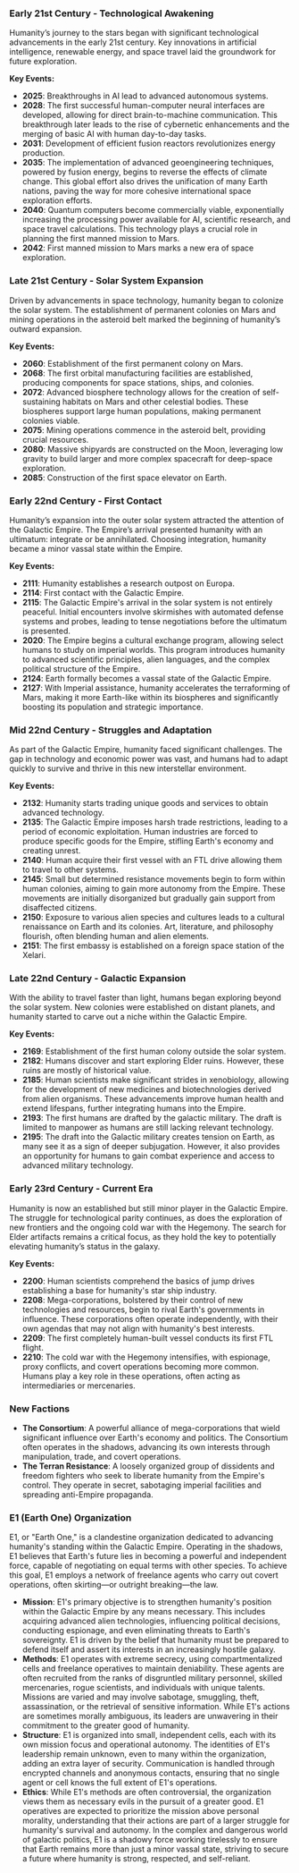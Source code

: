 ### Early 21st Century - Technological Awakening
Humanity’s journey to the stars began with significant technological advancements in the early 21st century. 
Key innovations in artificial intelligence, renewable energy, 
and space travel laid the groundwork for future exploration.

**Key Events:**
- **2025**: Breakthroughs in AI lead to advanced autonomous systems.
- **2028**: The first successful human-computer neural interfaces are developed, allowing for direct brain-to-machine communication. This breakthrough later leads to the rise of cybernetic enhancements and the merging of basic AI with human day-to-day tasks.
- **2031**: Development of efficient fusion reactors revolutionizes energy production.
- **2035**: The implementation of advanced geoengineering techniques, powered by fusion energy, begins to reverse the effects of climate change. This global effort also drives the unification of many Earth nations, paving the way for more cohesive international space exploration efforts.
- **2040**: Quantum computers become commercially viable, exponentially increasing the processing power available for AI, scientific research, and space travel calculations. This technology plays a crucial role in planning the first manned mission to Mars.
- **2042**: First manned mission to Mars marks a new era of space exploration.

### Late 21st Century - Solar System Expansion
Driven by advancements in space technology, 
humanity began to colonize the solar system. 
The establishment of permanent colonies on Mars and mining operations 
in the asteroid belt marked the beginning of humanity’s outward expansion.

**Key Events:**
- **2060**: Establishment of the first permanent colony on Mars.
- **2068**: The first orbital manufacturing facilities are established, producing components for space stations, ships, and colonies.
- **2072**: Advanced biosphere technology allows for the creation of self-sustaining habitats on Mars and other celestial bodies. These biospheres support large human populations, making permanent colonies viable.
- **2075**: Mining operations commence in the asteroid belt, providing crucial resources.
- **2080**: Massive shipyards are constructed on the Moon, leveraging low gravity to build larger and more complex spacecraft for deep-space exploration.
- **2085**: Construction of the first space elevator on Earth.

### Early 22nd Century - First Contact
Humanity’s expansion into the outer solar system attracted the attention of the Galactic Empire. 
The Empire’s arrival presented humanity with an ultimatum: 
integrate or be annihilated. Choosing integration, 
humanity became a minor vassal state within the Empire.

**Key Events:**
- **2111**: Humanity establishes a research outpost on Europa.
- **2114**: First contact with the Galactic Empire.
- **2115**: The Galactic Empire's arrival in the solar system is not entirely peaceful. Initial encounters involve skirmishes with automated defense systems and probes, leading to tense negotiations before the ultimatum is presented.
- **2020**: The Empire begins a cultural exchange program, allowing select humans to study on imperial worlds. This program introduces humanity to advanced scientific principles, alien languages, and the complex political structure of the Empire.
- **2124**: Earth formally becomes a vassal state of the Galactic Empire.
- **2127**: With Imperial assistance, humanity accelerates the terraforming of Mars, making it more Earth-like within its biospheres and significantly boosting its population and strategic importance.

### Mid 22nd Century - Struggles and Adaptation
As part of the Galactic Empire, humanity faced significant challenges. 
The gap in technology and economic power was vast, 
and humans had to adapt quickly to survive and thrive in this new interstellar environment.

**Key Events:**
- **2132**: Humanity starts trading unique goods and services to obtain advanced technology.
- **2135**: The Galactic Empire imposes harsh trade restrictions, leading to a period of economic exploitation. Human industries are forced to produce specific goods for the Empire, stifling Earth's economy and creating unrest.
- **2140**: Human acquire their first vessel with an FTL drive allowing them to travel to other systems.
- **2145**: Small but determined resistance movements begin to form within human colonies, aiming to gain more autonomy from the Empire. These movements are initially disorganized but gradually gain support from disaffected citizens.
- **2150**: Exposure to various alien species and cultures leads to a cultural renaissance on Earth and its colonies. Art, literature, and philosophy flourish, often blending human and alien elements.
- **2151**: The first embassy is established on a foreign space station of the Xelari.

### Late 22nd Century - Galactic Expansion
With the ability to travel faster than light, 
humans began exploring beyond the solar system. 
New colonies were established on distant planets, 
and humanity started to carve out a niche within the Galactic Empire.

**Key Events:**
- **2169**: Establishment of the first human colony outside the solar system.
- **2182**: Humans discover and start exploring Elder ruins. However, these ruins are mostly of historical value.
- **2185**: Human scientists make significant strides in xenobiology, allowing for the development of new medicines and biotechnologies derived from alien organisms. These advancements improve human health and extend lifespans, further integrating humans into the Empire.
- **2193**: The first humans are drafted by the galactic military. The draft is limited to manpower as humans are still lacking relevant technology.
- **2195**: The draft into the Galactic military creates tension on Earth, as many see it as a sign of deeper subjugation. However, it also provides an opportunity for humans to gain combat experience and access to advanced military technology.

### Early 23rd Century - Current Era
Humanity is now an established but still minor player in the Galactic Empire. 
The struggle for technological parity continues, 
as does the exploration of new frontiers and the ongoing cold war with the Hegemony. 
The search for Elder artifacts remains a critical focus, 
as they hold the key to potentially elevating humanity’s status in the galaxy.

**Key Events:**
- **2200**: Human scientists comprehend the basics of jump drives establishing a base for humanity's star ship industry.
- **2208**: Mega-corporations, bolstered by their control of new technologies and resources, begin to rival Earth's governments in influence. These corporations often operate independently, with their own agendas that may not align with humanity's best interests.
- **2209**: The first completely human-built vessel conducts its first FTL flight.
- **2210**: The cold war with the Hegemony intensifies, with espionage, proxy conflicts, and covert operations becoming more common. Humans play a key role in these operations, often acting as intermediaries or mercenaries.

### New Factions
- **The Consortium**: A powerful alliance of mega-corporations that wield significant influence over Earth's economy and politics. The Consortium often operates in the shadows, advancing its own interests through manipulation, trade, and covert operations.
- **The Terran Resistance**: A loosely organized group of dissidents and freedom fighters who seek to liberate humanity from the Empire's control. They operate in secret, sabotaging imperial facilities and spreading anti-Empire propaganda.

### E1 (Earth One) Organization
E1, or "Earth One," is a clandestine organization dedicated to advancing humanity's standing within the Galactic Empire. Operating in the shadows, E1 believes that Earth's future lies in becoming a powerful and independent force, capable of negotiating on equal terms with other species. To achieve this goal, E1 employs a network of freelance agents who carry out covert operations, often skirting—or outright breaking—the law.

- **Mission**: E1's primary objective is to strengthen humanity's position within the Galactic Empire by any means necessary. This includes acquiring advanced alien technologies, influencing political decisions, conducting espionage, and even eliminating threats to Earth's sovereignty. E1 is driven by the belief that humanity must be prepared to defend itself and assert its interests in an increasingly hostile galaxy.
- **Methods**: E1 operates with extreme secrecy, using compartmentalized cells and freelance operatives to maintain deniability. These agents are often recruited from the ranks of disgruntled military personnel, skilled mercenaries, rogue scientists, and individuals with unique talents. Missions are varied and may involve sabotage, smuggling, theft, assassination, or the retrieval of sensitive information. While E1's actions are sometimes morally ambiguous, its leaders are unwavering in their commitment to the greater good of humanity.
- **Structure**: E1 is organized into small, independent cells, each with its own mission focus and operational autonomy. The identities of E1's leadership remain unknown, even to many within the organization, adding an extra layer of security. Communication is handled through encrypted channels and anonymous contacts, ensuring that no single agent or cell knows the full extent of E1's operations.
- **Ethics**: While E1's methods are often controversial, the organization views them as necessary evils in the pursuit of a greater good. E1 operatives are expected to prioritize the mission above personal morality, understanding that their actions are part of a larger struggle for humanity's survival and autonomy. In the complex and dangerous world of galactic politics, E1 is a shadowy force working tirelessly to ensure that Earth remains more than just a minor vassal state, striving to secure a future where humanity is strong, respected, and self-reliant.